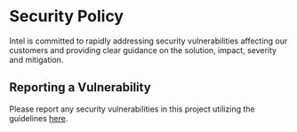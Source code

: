 # Security Policy

Intel is committed to rapidly addressing security vulnerabilities affecting our customers and providing clear guidance on the solution, impact, severity and mitigation.

## Reporting a Vulnerability

<!-- markdown-link-check-disable -->
Please report any security vulnerabilities in this project utilizing the guidelines [here](https://www.intel.com/content/www/us/en/security-center/vulnerability-handling-guidelines.html).
<!-- markdown-link-check-enable -->
